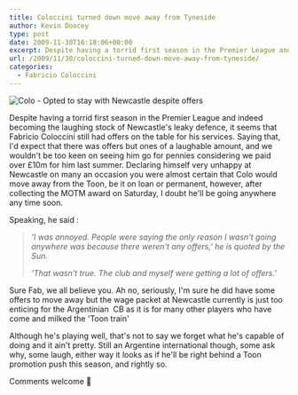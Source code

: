 ```yaml
---
title: Coloccini turned down move away from Tyneside
author: Kevin Doocey
type: post
date: 2009-11-30T16:18:06+00:00
excerpt: Despite having a torrid first season in the Premier League and indeed..
url: /2009/11/30/coloccini-turned-down-move-away-from-tyneside/
categories:
  - Fabricio Coloccini
---
```


![Colo - Opted to stay with Newcastle despite offers](https://static.guim.co.uk/sys-images/Football/Clubs/Club_Home/2009/9/13/1252855277993/Fabrizio-Coloccini-Newcas-001.jpg)

Despite having a torrid first season in the Premier League and indeed becoming the laughing stock of Newcastle's leaky defence, it seems that Fabricio Coloccini still had offers on the table for his services. Saying that, I'd expect that there was offers but ones of a laughable amount, and we wouldn't be too keen on seeing him go for pennies considering we paid over £10m for him last summer. Declaring himself very unhappy at Newcastle on many an occasion you were almost certain that Colo would move away from the Toon, be it on loan or permanent, however, after collecting the MOTM award on Saturday, I doubt he'll be going anywhere any time soon.

Speaking, he said :

> _'I was annoyed. People were saying the only reason I wasn't going anywhere was because there weren't any offers,' he is quoted by the Sun._
>
> _'That wasn't true. The club and myself were getting a lot of offers.'_

Sure Fab, we all believe you. Ah no, seriously, I'm sure he did have some offers to move away but the wage packet at Newcastle currently is just too enticing for the Argentinian  CB as it is for many other players who have come and milked the 'Toon train'

Although he's playing well, that's not to say we forget what he's capable of doing and it ain't pretty. Still an Argentine international though, some ask why, some laugh, either way it looks as if he'll be right behind a Toon promotion push this season, and rightly so.

Comments welcome 🙂
